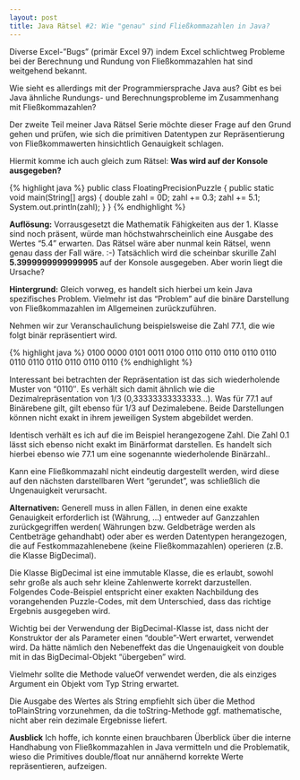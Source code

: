 ```yaml
---
layout: post
title: Java Rätsel #2: Wie "genau" sind Fließkommazahlen in Java?
---
```





Diverse Excel-”Bugs” (primär Excel 97) indem Excel schlichtweg Probleme bei der Berechnung und Rundung von Fließkommazahlen hat sind weitgehend bekannt.

Wie sieht es allerdings mit der Programmiersprache Java aus? Gibt es bei Java ähnliche Rundungs- und Berechnungsprobleme im Zusammenhang mit Fließkommazahlen?

Der zweite Teil meiner Java Rätsel Serie möchte dieser Frage auf den Grund gehen und prüfen, wie sich die primitiven Datentypen zur Repräsentierung von Fließkommawerten hinsichtlich Genauigkeit schlagen.

Hiermit komme ich auch gleich zum Rätsel:
<strong>Was wird auf der Konsole ausgegeben?</strong>

{% highlight java %}
public class FloatingPrecisionPuzzle {
    public static void main(String[] args) {
        double zahl = 0D;
            zahl += 0.3;
            zahl += 5.1;
            System.out.println(zahl);
    }
}
{% endhighlight %}

<strong>Auflösung:</strong>
Vorrausgesetzt die Mathematik Fähigkeiten aus der 1. Klasse sind noch präsent, würde man höchstwahrscheinlich eine Ausgabe des Wertes “5.4” erwarten.
Das Rätsel wäre aber nunmal kein Rätsel, wenn genau dass der Fall wäre. :-)
Tatsächlich wird die scheinbar skurille Zahl <strong>5.3999999999999995</strong> auf der Konsole ausgegeben.
Aber worin liegt die Ursache?

<strong>Hintergrund:</strong>
Gleich vorweg, es handelt sich hierbei um kein Java spezifisches Problem.
Vielmehr ist das “Problem” auf die binäre Darstellung von Fließkommazahlen im Allgemeinen zurückzuführen.

Nehmen wir zur Veranschaulichung beispielsweise die Zahl 77.1, die wie folgt binär repräsentiert wird.

{% highlight java %}
0100 0000 0101 0011 0100 0110 0110 0110
0110 0110 0110 0110 0110 0110 0110 0110
{% endhighlight %}

Interessant bei betrachten der Repräsentation ist das sich wiederholende Muster von “0110″. Es verhält sich damit ähnlich wie die Dezimalrepräsentation von 1/3 (0,33333333333333…).
Was für 77.1 auf Binärebene gilt, gilt ebenso für 1/3 auf Dezimalebene. Beide Darstellungen können nicht exakt in ihrem jeweiligen System abgebildet werden.

Identisch verhält es ich auf die im Beispiel herangezogene Zahl. Die Zahl 0.1 lässt sich ebenso nicht exakt im Binärformat darstellen.
Es handelt sich hierbei ebenso wie 77.1 um eine sogenannte wiederholende Binärzahl..

Kann eine Fließkommazahl nicht eindeutig dargestellt werden, wird diese auf den nächsten darstellbaren Wert “gerundet”, was schließlich die Ungenauigkeit verursacht.

<strong>Alternativen:</strong>
Generell muss in allen Fällen, in denen eine exakte Genauigkeit erforderlich ist (Währung, …) entweder auf Ganzzahlen zurückgegriffen werden(
Währungen bzw. Geldbeträge werden als Centbeträge gehandhabt) oder aber es werden Datentypen herangezogen, die auf Festkommazahlenebene (keine Fließkommazahlen) operieren (z.B. die Klasse BigDecimal).

Die Klasse BigDecimal ist eine immutable Klasse, die es erlaubt, sowohl sehr große als auch sehr kleine Zahlenwerte korrekt darzustellen.
Folgendes Code-Beispiel entspricht einer exakten Nachbildung des vorangehenden Puzzle-Codes, mit dem Unterschied, dass das richtige Ergebnis ausgegeben wird.


Wichtig bei der Verwendung der BigDecimal-Klasse ist, dass nicht der Konstruktor der als Parameter einen “double”-Wert erwartet, verwendet wird.
Da hätte nämlich den Nebeneffekt das die Ungenauigkeit von double mit in das BigDecimal-Objekt “übergeben” wird.

Vielmehr sollte die Methode valueOf verwendet werden, die als einziges Argument ein Objekt vom Typ String erwartet.

Die Ausgabe des Wertes als String empfiehlt sich über die Method toPlainString vorzunehmen, da die toString-Methode ggf. mathematische, nicht aber rein dezimale Ergebnisse liefert.

<strong>Ausblick</strong>
Ich hoffe, ich konnte einen brauchbaren Überblick über die interne Handhabung von Fließkommazahlen in Java vermitteln und die Problematik, wieso die Primitives double/float nur annähernd korrekte Werte repräsentieren, aufzeigen.